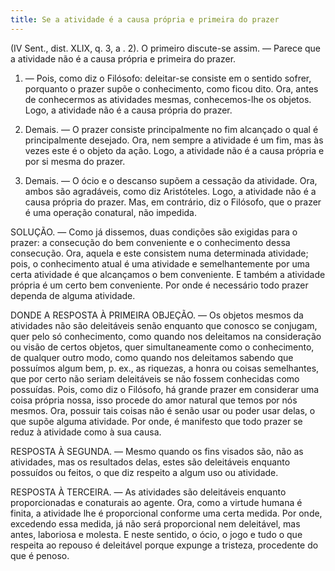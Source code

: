 ```yaml
---
title: Se a atividade é a causa própria e primeira do prazer
---
```


(IV Sent., dist. XLIX, q. 3, a . 2).
  O primeiro discute-se assim. ― Parece que a atividade não é a causa própria e primeira do prazer.  

1. ― Pois, como diz o Filósofo: deleitar-se consiste em o sentido sofrer, porquanto o prazer supõe o conhecimento, como ficou dito. Ora, antes de conhecermos as atividades mesmas, conhecemos-lhe os objetos. Logo, a atividade não é a causa própria do prazer.  

2. Demais. ― O prazer consiste principalmente no fim alcançado o qual é principalmente desejado. Ora, nem sempre a atividade é um fim, mas às vezes este é o objeto da ação. Logo, a atividade não é a causa própria e por si mesma do prazer.  

3. Demais. ― O ócio e o descanso supõem a cessação da atividade. Ora, ambos são agradáveis, como diz Aristóteles. Logo, a atividade não é a causa própria do prazer.  Mas, em contrário, diz o Filósofo, que o prazer é uma operação conatural, não impedida.  

SOLUÇÃO. ― Como já dissemos, duas condições são exigidas para o prazer: a consecução do bem conveniente e o conhecimento dessa consecução. Ora, aquela e este consistem numa determinada atividade; pois, o conhecimento atual é uma atividade e semelhantemente por uma certa atividade é que alcançamos o bem conveniente. E também a atividade própria é um certo bem conveniente. Por onde é necessário todo prazer dependa de alguma atividade.  

DONDE A RESPOSTA À PRIMEIRA OBJEÇÃO. ― Os objetos mesmos da atividades não são deleitáveis senão enquanto que conosco se conjugam, quer pelo só conhecimento, como quando nos deleitamos na consideração ou visão de certos objetos, quer simultaneamente como o conhecimento, de qualquer outro modo, como quando nos deleitamos sabendo que possuímos algum bem, p. ex., as riquezas, a honra ou coisas semelhantes, que por certo não seriam deleitáveis se não fossem conhecidas como possuídas. Pois, como diz o Filósofo, há grande prazer em considerar uma coisa própria nossa, isso procede do amor natural que temos por nós mesmos. Ora, possuir tais coisas não é senão usar ou poder usar delas, o que supõe alguma atividade. Por onde, é manifesto que todo prazer se reduz à atividade como à sua causa.  

RESPOSTA À SEGUNDA. ― Mesmo quando os fins visados são, não as atividades, mas os resultados delas, estes são deleitáveis enquanto possuídos ou feitos, o que diz respeito a algum uso ou atividade.  

RESPOSTA À TERCEIRA. ― As atividades são deleitáveis enquanto proporcionadas e conaturais ao agente. Ora, como a virtude humana é finita, a atividade lhe é proporcional conforme uma certa medida. Por onde, excedendo essa medida, já não será proporcional nem deleitável, mas antes, laboriosa e molesta. E neste sentido, o ócio, o jogo e tudo o que respeita ao repouso é deleitável porque expunge a tristeza, procedente do que é penoso.